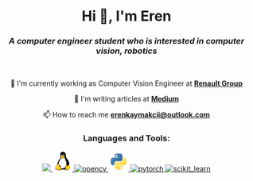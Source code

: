 
<div align="center">
  <h1>Hi 👋, I'm Eren</h1>
  <h3> <i> A computer engineer student who is interested in computer vision, robotics </i></h3>
  <br>

   🌱 I'm currently working as Computer Vision Engineer at <a href="https://www.renaultgroup.com/en/"><strong>Renault Group</strong></a>
   
   📃 I'm writing articles at <a href="https://medium.com/@ErenKaymakci"><strong>Medium</strong></a>
   
   📫 How to reach me <strong>erenkaymakcii@outlook.com</strong> 
 
</div>

<h3 align="center">Languages and Tools:</h3>
<p align="center"> <a href="https://www.tensorflow.org/" target="_blank"> <img src="https://seeklogo.com/images/T/tensorflow-logo-02FCED4F98-seeklogo.com.png" width="40 height="40" </a> <a href="https://www.linux.org/" target="_blank"> <img src="https://raw.githubusercontent.com/devicons/devicon/master/icons/linux/linux-original.svg" alt="linux" width="40" height="40"/> </a> <a href="https://opencv.org/" target="_blank"> <img src="https://www.vectorlogo.zone/logos/opencv/opencv-icon.svg" alt="opencv" width="40" height="40"/> </a> <a href="https://www.python.org" target="_blank"> <img src="https://raw.githubusercontent.com/devicons/devicon/master/icons/python/python-original.svg" alt="python" width="40" height="40"/> </a> <a href="https://pytorch.org/" target="_blank"> <img src="https://www.vectorlogo.zone/logos/pytorch/pytorch-icon.svg" alt="pytorch" width="40" height="40"/> </a> <a href="https://scikit-learn.org/" target="_blank"> <img src="https://upload.wikimedia.org/wikipedia/commons/0/05/Scikit_learn_logo_small.svg" alt="scikit_learn" width="40" height="40"/> </a> </p> 
